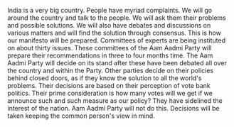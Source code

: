 India is a very big country. People have myriad complaints. We will go around the country and talk to the people. We will ask them their problems and possible solutions. We will also have debates and discussions on various matters and will find the solution through consensus. This is how our manifesto will be prepared.
Committees of experts are being instituted on about thirty issues. These committees of the Aam Aadmi Party will prepare their recommendations in three to four months time. The Aam Aadmi Party will decide on its stand after these have been debated all over the country and within the Party. Other parties decide on their policies behind closed doors, as if they know the solution to all the world's problems. Their decisions are based on their perception of vote bank politics. Their prime consideration is how many votes will we get if we announce such and such measure as our policy? They have sidelined the interest of the nation. Aam Aadmi Party will not do this. Decisions will be taken keeping the common person's view in mind.